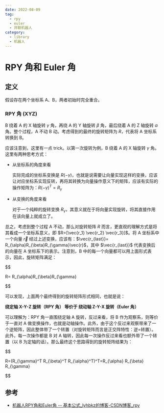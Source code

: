 ```yaml
---
date: 2022-08-09
tag:
  - rpy
  - euler
  - 并联机器人
category:
  - library
  - 机器人
---
```



# RPY 角和 Euler 角


## 定义

假设存在两个坐标系 A、B，两者初始时完全重合。

### RPY 角 (XYZ)

B 绕着 A 的 X 轴旋转 $\gamma$ 角，再绕 A 的 Y 轴旋转 $\beta$ 角，最后绕着 A 的 Z 轴旋转 $\alpha$ 角。整个过程，A 不动 B 动。考虑得到的最终的旋转矩阵为 $R$，代表将 A 坐标系转换到 B。

应该注意到，这里有一点 trick。以第一次旋转为例，B 绕着 A 的 X 轴旋转 $\gamma$ 角。这里有两种思考方式：

- 从坐标系的角度来看

  实际完成的坐标系变换是 $R(-\gamma)$，也就是说需要让向量实现这样的变换，应该让对应坐标系实现反转，再将其转换为向量操作意义下的矩阵，应该有实际的操作矩阵为：$R(-\gamma)^T=R_{\gamma}$

- 从变换的角度来看

  对于一个纯粹的旋转变换 $R_{\gamma}$，其意义就在于将向量实现旋转，将其直接作用在该向量上就成立了。

总之，考虑到整个过程 A 不动，那么对旋转矩阵 $R$ 而言，更直观的理解方式是将其看成一个坐标系意义，即 $R=[\vec{r_1} \vec{r_2} \vec{r_3}]$。将 A 坐标系中一个向量 $\vec{r}$ 经过上述变换，应该有：$\vec{r_{last}}= R_{\alpha}R_{\beta}R_{\gamma}\vec{r}$，其中 $\vec{r_{last}}$ 代表变换后的向量在 A 坐标系下的表示。注意到，B 中的每一个向量都可以用上面形式表示，因此，旋转矩阵满足：

$$

R= R_{\alpha}R_{\beta}R_{\gamma}

$$




可以发现，上面两个最终得到的旋转矩阵形式相同，也就是说：

**绕定轴 X-Y-Z 旋转（RPY 角） 等价于 绕动轴 Z-Y-X 旋转（Euler 角）**

可以理解为：RPY 角一直围绕定轴 A 旋转，反过来看，将 B 作为观察系，则等价于一直对 A 做变换操作，也就是动轴操作。此外，由于这个反过来观察带来了一个逆矩阵，因此整体带了一个转置（对旋转矩阵而言是正交阵特性：逆=转置）。此外，每一次操作都是 B 对 A 轴转，因此每一次操作反过来看也额外带了一个转置（以 B 为定轴的话）。那么最终这个思路得到的旋转矩阵结果为：

$$

R=(R_{\gamma}^T R_{\beta}^T R_{\alpha}^T)^T=R_{\alpha} R_{\beta} R_{\gamma}

$$



## 参考

- [机器人RPY角和Euler角 -- 基本公式_lyhbkz的博客-CSDN博客_rpy](https://blog.csdn.net/lyhbkz/article/details/83542248)
